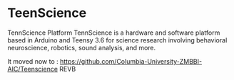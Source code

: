# TeenScience
TennScience Platform
TennScience is a hardware and software platform based in Arduino and Teensy 3.6 for science research involving behavioral neuroscience, robotics, sound analysis, and more.

It moved now to : https://github.com/Columbia-University-ZMBBI-AIC/Teenscience
REVB
